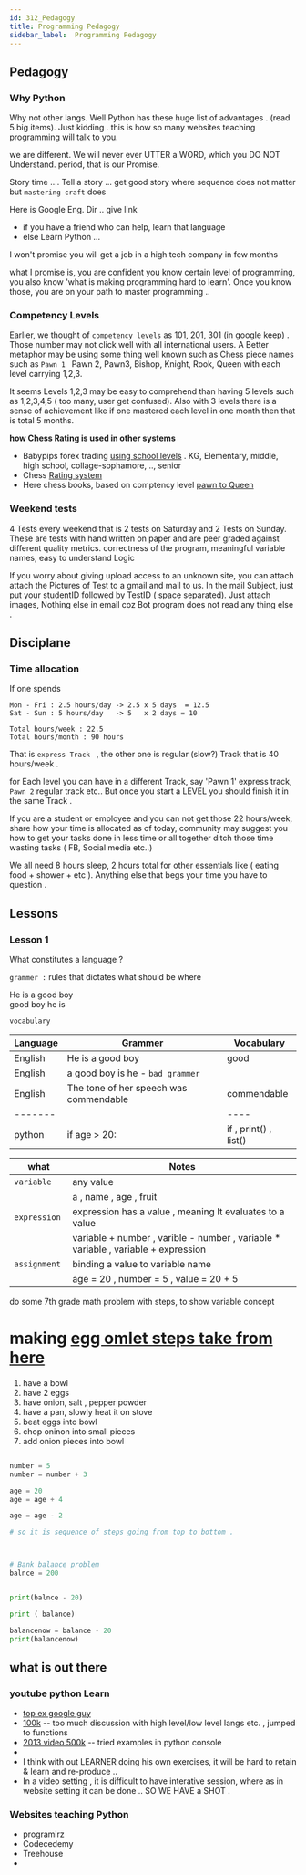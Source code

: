 ```yaml
---
id: 312_Pedagogy
title: Programming Pedagogy
sidebar_label:  Programming Pedagogy
---
```


## Pedagogy


### Why Python

Why not other langs. Well Python has these huge list of advantages . (read 5 big items). Just kidding . this is how so many websites teaching programming will talk to you.

we are different. We will never ever UTTER a WORD, which you DO NOT Understand. period, that is our Promise.

Story time .... Tell a story ... get good story where sequence does not matter but `mastering craft` does

Here is Google Eng. Dir .. give link
 - if you have a friend who can help, learn that language
 - else Learn Python ...
 

I won't promise you will get a job in a high tech company in few months

what I promise is, you are confident you know certain level of programming, you also know 'what is making programming hard to learn'. 
Once you know those, you are on your path to master programming ..


### Competency Levels

Earlier, we thought of `competency levels` as 101, 201, 301  (in google keep) . Those number may not click well with all international users.
A Better metaphor may be using some thing well known such as  Chess piece names such as `Pawn 1 `  Pawn 2, Pawn3, Bishop, Knight, Rook, Queen with each level carrying 1,2,3.

It seems Levels 1,2,3 may be easy to comprehend than having 5 levels such as 1,2,3,4,5 ( too many, user get confused). Also with 3 levels there 
is a sense of achievement like if one mastered each level in one month then that is total 5 months. 

**how Chess Rating is used in other systems**
- Babypips forex trading [using school  levels](https://www.babypips.com/learn/forex) . KG, Elementary, middle, high school, collage-sophamore, .., senior 
- Chess [Rating system](https://en.wikipedia.org/wiki/Chess_rating_system)
- Here chess books, based on comptency level [pawn to Queen](https://chess4life.com/resources-by-level/) 

### Weekend tests
4 Tests every weekend that is 2 tests on Saturday and 2 Tests on Sunday. These are tests with hand written on paper and are peer graded against different quality metrics.
correctness of the program, meaningful variable names, easy to understand Logic

If you worry about giving upload access to an unknown site, you can attach attach the Pictures of Test to a gmail and mail to us. In the mail Subject, 
just put your studentID followed by TestID ( space separated). Just attach images, Nothing else in email coz Bot program does not read any thing else .



## Disciplane 

### Time allocation

If one spends 
```
Mon - Fri : 2.5 hours/day -> 2.5 x 5 days  = 12.5
Sat - Sun : 5 hours/day   -> 5   x 2 days = 10

Total hours/week : 22.5 
Total hours/month : 90 hours 
```

That is `express Track ` , the other one is regular (slow?) Track that is 40 hours/week .

for Each level you can have in a different Track, say 'Pawn 1' express track,  `Pawn 2` regular track etc.. But once you start a LEVEL you should finish
it in the same Track .

 
If you are a student or employee and you can not get those 22 hours/week, share how your time is allocated as of today, community may suggest you
how to get your tasks done in less time or all together ditch those time wasting tasks ( FB, Social media etc..)

We all need 8 hours sleep, 2 hours total for other essentials like ( eating food + shower + etc ). Anything else  that begs your time you have to question .

## Lessons

### Lesson 1

What constitutes a language ?

`grammer :` rules that dictates what should be where

He is a good boy <br>
good boy he is

`vocabulary `


| Language | Grammer | Vocabulary |
| ------- |  -----   | ----  | 
| English | He is a good boy | good  | 
| English | a good boy is he  - `bad grammer`|   | 
| English | The tone of her speech was commendable| commendable  | 
| ------- |          | ----  |
| python  |  if age > 20:    | if  , print() , list()    |



| what      | Notes |
| -------   |  ----- |
|`variable `|  any value |
|           |  a , name , age , fruit |
| `expression`| expression has a value , meaning It evaluates to a value |
|             |variable + number ,  varible - number , variable * variable ,  variable + expression |
|`assignment ` | binding a value to variable name |
|              | age = 20 ,  number = 5 , value = 20 + 5 |




do some 7th grade math problem with steps, to show variable concept 

# making [egg omlet  steps take from here](https://www.google.com/search?q=how+to+make+egg+omelet&rlz=1C5CHFA_enUS738US738&oq=how+to+make+egg+om&aqs=chrome.1.69i57j0l5.8712j0j7&sourceid=chrome&ie=UTF-8)
1. have a bowl
2. have 2 eggs
3. have onion, salt , pepper powder
4. have a pan, slowly heat it on stove
4. beat eggs into bowl
5. chop oninon into small pieces
6. add onion pieces into bowl

```python

number = 5
number = number + 3

age = 20
age = age + 4

age = age - 2

# so it is sequence of steps going from top to bottom .



# Bank balance problem
balnce = 200


print(balnce - 20)

print ( balance)

balancenow = balance - 20
print(balancenow)
```
  
## what is out there

### youtube python Learn 
 - [top ex google guy](https://www.youtube.com/watch?v=AWek49wXGzI)
 - [100k](https://www.youtube.com/watch?v=2uCXIbkbDSE) -- too much discussion with high level/low level langs etc. , jumped to functions 
 - [2013 video 500k](https://www.youtube.com/watch?v=rkx5_MRAV3A) -- tried examples in python console 
 - 
 - I think with out LEARNER doing his own exercises, it will be hard to retain & learn and re-produce ..
 - In a video setting , it is difficult to have interative session, where as in website setting it can be done .. SO WE HAVE a SHOT .
 
### Websites teaching Python

- programirz
- Codecedemy
- Treehouse
-  